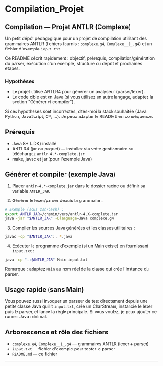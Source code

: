 # Compilation_Projet
## Compilation — Projet ANTLR (Complexe)

Un petit dépôt pédagogique pour un projet de compilation utilisant des grammaires ANTLR (fichiers fournis : `complexe.g4`, `Complexe__1_.g4`) et un fichier d'exemple `input.txt`.

Ce README décrit rapidement : objectif, prérequis, compilation/génération du parser, exécution d'un exemple, structure du dépôt et prochaines étapes.

### Hypothèses
- Le projet utilise ANTLR4 pour générer un analyseur (parser/lexer).
- Le code cible est en Java (si vous utilisez un autre langage, adaptez la section "Générer et compiler").

Si ces hypothèses sont incorrectes, dites-moi la stack souhaitée (Java, Python, JavaScript, C#, ...). Je peux adapter le README en conséquence.

## Prérequis
- Java 8+ (JDK) installé
- ANTLR4 (jar ou paquet) — installez via votre gestionnaire ou téléchargez `antlr-4.*-complete.jar`
- make, javac et jar (pour l'exemple Java)

## Générer et compiler (exemple Java)
1) Placer `antlr-4.*-complete.jar` dans le dossier racine ou définir sa variable `ANTLR_JAR`.

2) Générer le lexer/parser depuis la grammaire :

```bash
# Exemple (sous zsh/bash) :
export ANTLR_JAR=/chemin/vers/antlr-4.X-complete.jar
java -jar "$ANTLR_JAR" -Dlanguage=Java complexe.g4
```

3) Compiler les sources Java générées et les classes utilitaires :

```bash
javac -cp "$ANTLR_JAR":. *.java
```

4) Exécuter le programme d'exemple (si un Main existe) en fournissant `input.txt` :

```bash
java -cp ".:$ANTLR_JAR" Main input.txt
```

Remarque : adaptez `Main` au nom réel de la classe qui crée l'instance du parser.

## Usage rapide (sans Main)
Vous pouvez aussi invoquer un parseur de test directement depuis une petite classe Java qui lit `input.txt`, crée un CharStream, instancie le lexer puis le parser, et lance la règle principale. Si vous voulez, je peux ajouter ce runner Java minimal.

## Arborescence et rôle des fichiers
- `complexe.g4`, `Complexe__1_.g4` — grammaires ANTLR (lexer + parser)
- `input.txt` — fichier d'exemple pour tester le parser
- `README.md` — ce fichier

---
